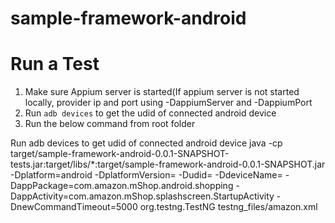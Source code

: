# sample-framework-android

# Run a Test

1. Make sure Appium server is started(If appium server is not started locally, provider ip and port using -DappiumServer and -DappiumPort
2. Run `adb devices` to get the udid of connected android device
3. Run the below command from root folder

Run adb devices to get udid of connected android device
java -cp target/sample-framework-android-0.0.1-SNAPSHOT-tests.jar:target/libs/*:target/sample-framework-android-0.0.1-SNAPSHOT.jar -Dplatform=android  -DplatformVersion=<version>  -Dudid=<udid>  -DdeviceName=<udid>  -DappPackage=com.amazon.mShop.android.shopping -DappActivity=com.amazon.mShop.splashscreen.StartupActivity -DnewCommandTimeout=5000 org.testng.TestNG  testng_files/amazon.xml  

